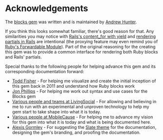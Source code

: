 # Acknowledgements

The [blocks gem](http://github.com/hunterae/blocks) was written and is maintained by [Andrew Hunter](http://github.com/hunterae).

If you think this looks somewhat familiar, there's good reason for that. Any similarities you may notice with [Rails's content_for with yield](http://api.rubyonrails.org/classes/ActionView/Helpers/CaptureHelper.html#method-i-content_for) and [rendering partials in Rails](https://apidock.com/rails/ActionController/Base/render) are intentional (the proxying feature may even remind you of [Ruby's Forwardable Module](http://ruby-doc.org/stdlib-2.0.0/libdoc/forwardable/rdoc/Forwardable.html)). Part of the original reasoning for the creating this gem was to provide a common interface for rendering both Ruby blocks and Rails' partials.

Special thanks to the following people for helping advance this gem and its corresponding documentation forward:

* [Todd Fisher](https://github.com/taf2) - For helping me visualize and create the initial inception of this gem back in 2011 and understand how Ruby blocks work
* [Jon Phillips](https://github.com/elguapo1611) - For helping me work out syntax and use cases for the Blocks gem
* [Various people and teams at LivingSocial](https://www.livingsocial.com/) - For allowing and believing in me to run with an experimental and unproven technology to help my gem start to take shape into what it is today.
* [Various people at MobileCause](https://www.mobilecause.com/) - For helping me to advance my vision for this gem into what it is today and what is being documented here.
* [Alexis Gormley](https://github.com/n2diving) - For suggesting the [Slate theme](https://github.com/lord/slate) for the documentation, designing the gem's branding, and proofing the documentation.